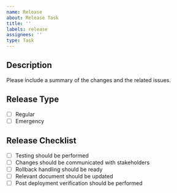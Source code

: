```yaml
---
name: Release
about: Release Task
title: ''
labels: release
assignees: ''
type: Task
---
```


## Description

Please include a summary of the changes and the related issues. 

## Release Type
- [ ] Regular
- [ ] Emergency

## Release Checklist

- [ ] Testing should be performed
- [ ] Changes should be communicated with stakeholders
- [ ] Rollback handling should be ready
- [ ] Relevant document should be updated
- [ ] Post deployment verification should be performed
